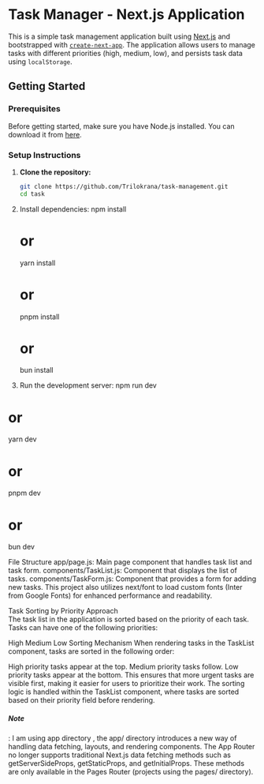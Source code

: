 # Task Manager - Next.js Application

This is a simple task management application built using [Next.js](https://nextjs.org/) and bootstrapped with [`create-next-app`](https://github.com/vercel/next.js/tree/canary/packages/create-next-app). The application allows users to manage tasks with different priorities (high, medium, low), and persists task data using `localStorage`.

## Getting Started

### Prerequisites
Before getting started, make sure you have Node.js installed. You can download it from [here](https://nodejs.org/).

### Setup Instructions

1. **Clone the repository:**
   ```bash
   git clone https://github.com/Trilokrana/task-management.git
   cd task

2. Install dependencies:
   npm install
   # or
   yarn install
   # or
   pnpm install
   # or
   bun install

3. Run the development server:
npm run dev
# or
yarn dev
# or
pnpm dev
# or
bun dev


File Structure
app/page.js: Main page component that handles task list and task form.
components/TaskList.js: Component that displays the list of tasks.
components/TaskForm.js: Component that provides a form for adding new tasks.
This project also utilizes next/font to load custom fonts (Inter from Google Fonts) for enhanced performance and readability.

Task Sorting by Priority
Approach<br>
The task list in the application is sorted based on the priority of each task. Tasks can have one of the following priorities:

High
Medium
Low
Sorting Mechanism
When rendering tasks in the TaskList component, tasks are sorted in the following order:

High priority tasks appear at the top.
Medium priority tasks follow.
Low priority tasks appear at the bottom.
This ensures that more urgent tasks are visible first, making it easier for users to prioritize their work. The sorting logic is handled within the TaskList component, where tasks are sorted based on their priority field before rendering.

<h5> Note</h5> : I am using app directory , the app/ directory introduces a new way of handling data fetching, layouts, and rendering components. The App Router no longer supports traditional Next.js data fetching methods such as getServerSideProps, getStaticProps, and getInitialProps. These methods are only available in the Pages Router (projects using the pages/ directory).



   
